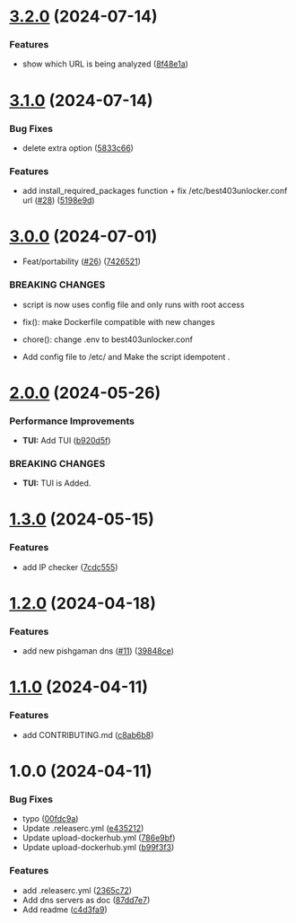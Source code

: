 # [3.2.0](https://github.com/403unlocker/best403unlocker/compare/3.1.0...3.2.0) (2024-07-14)


### Features

* show which URL is being analyzed ([8f48e1a](https://github.com/403unlocker/best403unlocker/commit/8f48e1a0f03cfa2d71e4e0004b5802cf0bd2f07d))

# [3.1.0](https://github.com/403unlocker/best403unlocker/compare/3.0.0...3.1.0) (2024-07-14)


### Bug Fixes

*  delete extra option ([5833c66](https://github.com/403unlocker/best403unlocker/commit/5833c66e7aa999ce75e944507a55193a30849424))


### Features

* add install_required_packages function + fix /etc/best403unlocker.conf url ([#28](https://github.com/403unlocker/best403unlocker/issues/28)) ([5198e9d](https://github.com/403unlocker/best403unlocker/commit/5198e9d1e97c9e62e1d15c76b1d5f094c9335899))

# [3.0.0](https://github.com/ArmanTaheriGhaleTaki/best403unlocker/compare/2.0.0...3.0.0) (2024-07-01)


* Feat/portability ([#26](https://github.com/ArmanTaheriGhaleTaki/best403unlocker/issues/26)) ([7426521](https://github.com/ArmanTaheriGhaleTaki/best403unlocker/commit/7426521fdd959bfab2183e9ae5d3e696a426e749))


### BREAKING CHANGES

* script is now uses config file and only runs with root access

* fix(): make Dockerfile compatible with new changes

* chore(): change .env to best403unlocker.conf
* Add config file to /etc/ and Make the script idempotent .

# [2.0.0](https://github.com/ArmanTaheriGhaleTaki/best403unlocker/compare/1.3.0...2.0.0) (2024-05-26)


### Performance Improvements

* **TUI:** Add TUI ([b920d5f](https://github.com/ArmanTaheriGhaleTaki/best403unlocker/commit/b920d5f5d42254d16a10d699185ee7b0a35d743b))


### BREAKING CHANGES

* **TUI:** TUI is Added.

# [1.3.0](https://github.com/ArmanTaheriGhaleTaki/best403unlocker/compare/1.2.0...1.3.0) (2024-05-15)


### Features

* add IP checker ([7cdc555](https://github.com/ArmanTaheriGhaleTaki/best403unlocker/commit/7cdc5556d0d6a901fd16055f3d1051555138bd18))

# [1.2.0](https://github.com/ArmanTaheriGhaleTaki/best403unlocker/compare/1.1.0...1.2.0) (2024-04-18)


### Features

* add new pishgaman dns ([#11](https://github.com/ArmanTaheriGhaleTaki/best403unlocker/issues/11)) ([39848ce](https://github.com/ArmanTaheriGhaleTaki/best403unlocker/commit/39848ce3c757b39692e201a40643cd38ba7f6a8e))

# [1.1.0](https://github.com/ArmanTaheriGhaleTaki/speed-test-dns/compare/1.0.0...1.1.0) (2024-04-11)


### Features

* add CONTRIBUTING.md ([c8ab6b8](https://github.com/ArmanTaheriGhaleTaki/speed-test-dns/commit/c8ab6b833af051fcca711347e6880bcbaa4cb891))

# 1.0.0 (2024-04-11)


### Bug Fixes

* typo ([00fdc9a](https://github.com/ArmanTaheriGhaleTaki/speed-test-dns/commit/00fdc9a2e41b63f0a0037163ef7f8b212dd55b2b))
* Update .releaserc.yml ([e435212](https://github.com/ArmanTaheriGhaleTaki/speed-test-dns/commit/e435212204098ba5592ac2e77b9aee988e39721e))
* Update upload-dockerhub.yml ([786e9bf](https://github.com/ArmanTaheriGhaleTaki/speed-test-dns/commit/786e9bf952ae7a319f8c7619e4452a77dfeb3ad7))
* Update upload-dockerhub.yml ([b99f3f3](https://github.com/ArmanTaheriGhaleTaki/speed-test-dns/commit/b99f3f3d56fa5d80b13474a01dfaabf0eec490f5))


### Features

* add .releaserc.yml ([2365c72](https://github.com/ArmanTaheriGhaleTaki/speed-test-dns/commit/2365c72cf4d9ba20c34f3848b7a976b21ead9bde))
* Add dns servers as doc ([87dd7e7](https://github.com/ArmanTaheriGhaleTaki/speed-test-dns/commit/87dd7e7968a473cb502624d6e5771910e90372da))
* Add readme ([c4d3fa9](https://github.com/ArmanTaheriGhaleTaki/speed-test-dns/commit/c4d3fa9e799dc078f26a5f277513fd0afd0cc528))
